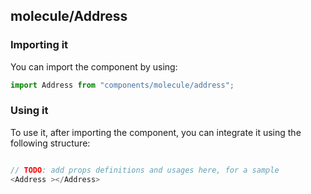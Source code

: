 ## molecule/Address

<!-- TODO: add a description here! -->

### Importing it

You can import the component by using:

```js
import Address from "components/molecule/address";
```

### Using it

To use it, after importing the component, you can integrate it using the following structure:

```js

// TODO: add props definitions and usages here, for a sample
<Address ></Address>

```